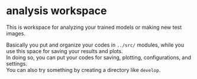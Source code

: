# analysis workspace

This is workspace for analyzing your trained models or making new test images. <br>

Basically you put and organize your codes in `../src/` modules, while you use this space for saving your results and plots. <br>
In doing so, you can put your codes for saving, plotting, configurations, and settings. <br>
You can also try something by creating a directory like `develop`.
